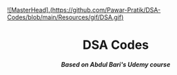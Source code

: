 [![MasterHead].(https://github.com/Pawar-Pratik/DSA-Codes/blob/main/Resources/gif/DSA.gif)](https://www.geeksforgeeks.org/how-can-one-become-good-at-data-structures-and-algorithms-easily/) <!--this gif is by gfg (geeks for geeks)--> 
<h1  align="center">DSA Codes</h1>
<h5  align="center">Based on Abdul Bari's Udemy course</h5>
